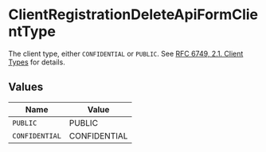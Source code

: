 # ClientRegistrationDeleteApiFormClientType

The client type, either `CONFIDENTIAL` or `PUBLIC`. See [RFC 6749, 2.1. Client Types](https://datatracker.ietf.org/doc/html/rfc6749#section-2.1)
for details.



## Values

| Name           | Value          |
| -------------- | -------------- |
| `PUBLIC`       | PUBLIC         |
| `CONFIDENTIAL` | CONFIDENTIAL   |